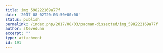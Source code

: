 ```yaml
---
title: img_598222169a77f
date: '2017-08-02T20:03:50+00:00'
status: publish
permalink: /index.php/2017/08/03/pacman-dissected/img_598222169a77f
author: stevedunn
excerpt: ''
type: attachment
id: 191
---
```

<!DOCTYPE html PUBLIC "-//W3C//DTD HTML 4.0 Transitional//EN" "http://www.w3.org/TR/REC-html40/loose.dtd">
<?xml encoding="UTF-8">
